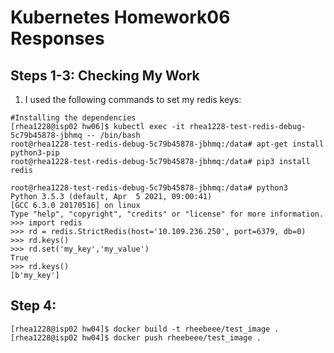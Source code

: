 # Kubernetes Homework06 Responses

## **Steps 1-3: Checking My Work**
1. I used the following commands to set my redis keys:
``` 
#Installing the dependencies
[rhea1228@isp02 hw06]$ kubectl exec -it rhea1228-test-redis-debug-5c79b45878-jbhmq -- /bin/bash
root@rhea1228-test-redis-debug-5c79b45878-jbhmq:/data# apt-get install python3-pip
root@rhea1228-test-redis-debug-5c79b45878-jbhmq:/data# pip3 install redis

root@rhea1228-test-redis-debug-5c79b45878-jbhmq:/data# python3
Python 3.5.3 (default, Apr  5 2021, 09:00:41)
[GCC 6.3.0 20170516] on linux
Type "help", "copyright", "credits" or "license" for more information.
>>> import redis
>>> rd = redis.StrictRedis(host='10.109.236.250', port=6379, db=0)
>>> rd.keys()
>>> rd.set('my_key','my_value')
True
>>> rd.keys()
[b'my_key']

```



## **Step 4:**
```
[rhea1228@isp02 hw04]$ docker build -t rheebeee/test_image .
[rhea1228@isp02 hw04]$ docker push rheebeee/test_image .
```
